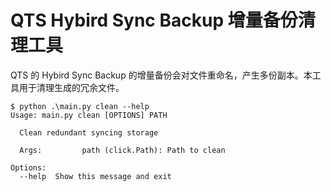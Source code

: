 # QTS Hybird Sync Backup 增量备份清理工具

QTS 的 Hybird Sync Backup 的增量备份会对文件重命名，产生多份副本。本工具用于清理生成的冗余文件。

```
$ python .\main.py clean --help                         
Usage: main.py clean [OPTIONS] PATH

  Clean redundant syncing storage

  Args:         path (click.Path): Path to clean

Options:
  --help  Show this message and exit
```
